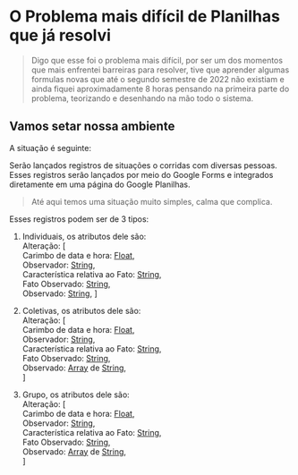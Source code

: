 # O Problema mais difícil de Planilhas que já resolvi

> Digo que esse foi o problema mais difícil, por ser um dos momentos que mais enfrentei barreiras para resolver, tive que aprender algumas formulas novas que até o segundo semestre de 2022 não existiam e ainda fiquei aproximadamente 8 horas pensando na primeira parte do problema, teorizando e desenhando na mão todo o sistema.

## Vamos setar nossa ambiente

A situação é seguinte:

Serão lançados registros de situações o corridas com diversas pessoas. Esses registros serão lançados por meio do Google Forms e integrados diretamente em uma página do Google Planilhas.

> Até aqui temos uma situação muito simples, calma que complica.

Esses registros podem ser de 3 tipos:

1. Individuais, os atributos dele são:  
    Alteração: [  
    Carimbo de data e hora: [Float](../DBConcepts.md#float),  
    Observador: [String](../DBConcepts.md#string),  
    Característica relativa ao Fato: [String](../DBConcepts.md#string),  
    Fato Observado: [String](../DBConcepts.md#string),  
    Observado: [String](../DBConcepts.md#string),
   ]

2. Coletivas, os atributos dele são:  
    Alteração: [  
    Carimbo de data e hora: [Float](../DBConcepts.md#float),  
    Observador: [String](../DBConcepts.md#string),  
    Característica relativa ao Fato: [String](../DBConcepts.md#string),  
    Fato Observado: [String](../DBConcepts.md#string),  
    Observado: [Array](../DBConcepts.md#array) de [String](../DBConcepts.md#string),  
   ]

3. Grupo, os atributos dele são:  
    Alteração: [  
    Carimbo de data e hora: [Float](../DBConcepts.md#float),  
    Observador: [String](../DBConcepts.md#string),  
    Característica relativa ao Fato: [String](../DBConcepts.md#string),  
    Fato Observado: [String](../DBConcepts.md#string),  
    Observado: [Array](../DBConcepts.md#array) de [String](../DBConcepts.md#string),  
   ]
